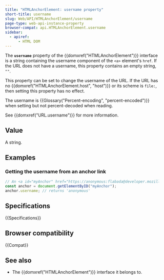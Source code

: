 ```yaml
---
title: "HTMLAnchorElement: username property"
short-title: username
slug: Web/API/HTMLAnchorElement/username
page-type: web-api-instance-property
browser-compat: api.HTMLAnchorElement.username
sidebar:
  - apiref:
      - HTML DOM
---
```


The **`username`** property of the {{domxref("HTMLAnchorElement")}} interface is a string containing the username component of the `<a>` element's `href`. If the URL does not have a username, this property contains an empty string, `""`.

This property can be set to change the username of the URL. If the URL has no {{domxref("HTMLAnchorElement.host", "host")}} or its scheme is `file:`, then setting this property has no effect.

The username is {{Glossary("Percent-encoding", "percent-encoded")}} when setting but not percent-decoded when reading.

See {{domxref("URL.username")}} for more information.

## Value

A string.

## Examples

### Getting the username from an anchor link

```js
// An <a id="myAnchor" href="https://anonymous:flabada@developer.mozilla.org/en-US/docs/HTMLAnchorElement"> element is in the document
const anchor = document.getElementByID("myAnchor");
anchor.username; // returns 'anonymous'
```

## Specifications

{{Specifications}}

## Browser compatibility

{{Compat}}

## See also

- The {{domxref("HTMLAnchorElement")}} interface it belongs to.
